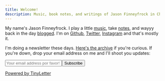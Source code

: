 ```yaml
---
title: Welcome!
description: Music, book notes, and writings of Jason Finneyfrock in Charleston SC.
---
```

My name's Jason Finneyfrock. I play a little [music](/music), take [notes](/notes/), and wayyy back in the day [blogged](/blog/). I'm on [Github](https://github.com/frockenstein), [Twitter](https://twitter.com/frockenstein), [Instagram](https://instagram.com/frockenstein/) and that's mostly it.

I'm doing a newsletter these days. [Here's the archive](https://tinyletter.com/frockenstein/archive) if you're curious. If you're down, drop your email address on me and I'll shoot you updates:


<form class="newsletter" action="https://tinyletter.com/frockenstein" method="post" target="popupwindow" onsubmit="window.open('https://tinyletter.com/frockenstein', 'popupwindow', 'scrollbars=yes,width=800,height=600');return true"><label><input type="email" name="email" id="tlemail" placeholder="Your email address por favor!" /></label><input type="hidden" value="1" name="embed"/><input type="submit" value="Subscribe" /><p><a class="tinyletter" href="https://tinyletter.com" target="_blank">Powered by TinyLetter</a></p></form>


